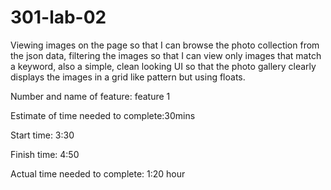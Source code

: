 # 301-lab-02

Viewing images on the page so that I can browse the photo collection from the json data, filtering the images so that I can view only images that match a keyword, also a simple, clean looking UI so that the photo gallery clearly displays the images in a grid like pattern but using floats. 

Number and name of feature: feature 1

Estimate of time needed to complete:30mins

Start time: 3:30

Finish time: 4:50

Actual time needed to complete: 1:20 hour